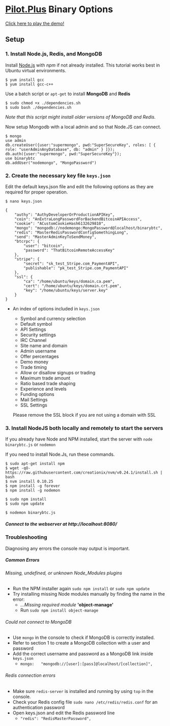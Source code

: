 # [Pilot.Plus](http://hogan.re:8686/) Binary Options

[Click here to play the demo!](http://hogan.re:8686/)

## Setup

### 1. Install Node.js, Redis, and MongoDB
Install [Node.js](https://nodejs.org/en/download/) with *npm* if not already installed. This tutorial works best in  Ubuntu virtual environments.

````
$ yum install gcc
$ yum install gcc-c++
````

Use a batch script or `apt-get` to install **MongoDB** and **Redis**
```
$ sudo chmod +x ./dependencies.sh
$ sudo bash ./dependencies.sh
```
*Note that this script might install older versions of MongoDB and Redis.*

Now setup Mongodb with a local admin and so that Node.JS can connect. 
```
$ mongo
use admin
db.createUser({user:"supermongo", pwd:"SuperSecureKey", roles: [ { role: "userAdminAnyDatabase", db: "admin" } ]});
db.auth({user:"supermongo", pwd:"SuperSecureKey"});
use binarybtc
db.addUser("nodemongo", "MongoPassword")
```

### 2. Create the necessary key file `keys.json`

Edit the default keys.json file and edit the following options as they are required for proper operation.

```
$ nano keys.json

{
	"authy": "AuthyDeveloperOrProductionAPIKey",
	"coin": "AnExtraLongPasswordForBackendBitcoinAPIAccess",
	"cookie": "ACustomCookieHash6132629810",
	"mongo": "mongodb://nodemongo:MongoPassword@localhost/binarybtc",
	"redis": "MasterRedisPasswordConfigSomethingLong",
	"send": "MasterAdminKeyToSendMoney",
    "btcrpc": {
        "user": "bitcoin",
        "password": "ThatBitcoinRemoteAccessKey"
	},
	"stripe": { 
		"secret": "sk_test_Stripe.com_PaymentAPI",
		"publishable": "pk_test_Stripe.com_PaymentAPI" 
	},
	"ssl": {
		"ca": "/home/ubuntu/keys/domain.ca.pem",
		"cert": "/home/ubuntu/keys/domain.crt.pem",
		"key": "/home/ubuntu/keys/server.key"
	}
}

```
* An index of options included in `keys.json`
    * Symbol and currency selection
    * Default symbol
	* API Settings
	* Security settings
	* IRC Channel
	* Site name and domain 
	* Admin username
	* Offer percentages
	* Demo money
	* Trade timing
	* Allow or disallow signups or trading
	* Maximum trade amount
	* Ratio based trade shaping
	* Experience and levels
	* Funding options
	* Mail Settings
	* SSL Settings

	Please remove the SSL block if you are not using a domain with SSL

### 3. Install NodeJS both locally and remotely to start the servers

If you already have Node and NPM installed, start the server with `node binarybtc.js` or `nodemon`

If you need to install Node.Js, run these commands.
```
$ sudo apt-get install npm
$ wget -qO- https://raw.githubusercontent.com/creationix/nvm/v0.24.1/install.sh | bash
$ nvm install 0.10.25
$ npm install -g forever
$ npm install -g nodemon

$ sudo npm install
$ sudo npm update
     
$ nodemon binarybtc.js

```
##### Connect to the webserver at http://localhost:8080/

### Troubleshooting

Diagnosing any errors the console may output is important. 
##### Common Errors

###### Missing, undefined, or unknown *Node_Modules* plugins
* Run the NPM installer again `sudo npm install` or `sudo npm update`
* Try installing missing Node modules manually by finding the name in the error:
    *  *...Missing required module* **'object-manage'**
    *  Run `sudo npm install object-manage`

###### Could not connect to MongoDB 
* Use `mongo` in the console to check if MongoDB is correctly installed.
* Refer to section 1 to create a MongoDB collection with a user and password
* Add the correct username and password as a MongoDB link inside `keys.json`
	* `mongo:	"mongodb://[user]:[pass]@localhost/[collection]",`

###### Redis connection errors
* Make sure `redis-server` is installed and running by using `top` in the console.
* Check your Redis config file `sudo nano /etc/redis/redis.conf` for an authentication password
* Open keys.json and edit the Redis password line
    * `"redis": "RedisMasterPassword",`
